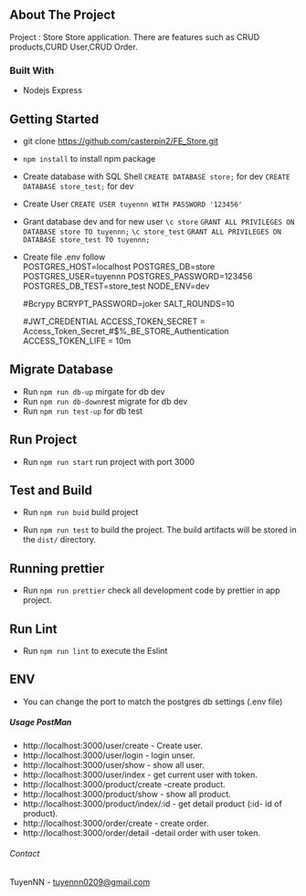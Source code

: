 ## About The Project

Project : Store Store application. There are features such as CRUD products,CURD User,CRUD Order.

### Built With

* Nodejs Express

## Getting Started
- git clone https://github.com/casterpin2/FE_Store.git
- `npm install` to install npm package
- Create database with SQL Shell 
    `CREATE DATABASE store;` for dev
    `CREATE DATABASE store_test;` for dev
- Create User
    `CREATE USER tuyennn WITH PASSWORD '123456'`
- Grant database dev and for new user
    `\c store`
    `GRANT ALL PRIVILEGES ON DATABASE store TO tuyennn;`
    `\c store_test`
    `GRANT ALL PRIVILEGES ON DATABASE store_test TO tuyennn;`
- Create file .env follow   
    POSTGRES_HOST=localhost 
    POSTGRES_DB=store
    POSTGRES_USER=tuyennn 
    POSTGRES_PASSWORD=123456 
    POSTGRES_DB_TEST=store_test 
    NODE_ENV=dev 

    #Bcrypy
    BCRYPT_PASSWORD=joker 
    SALT_ROUNDS=10

    #JWT_CREDENTIAL
    ACCESS_TOKEN_SECRET = Access_Token_Secret_#$%_BE_STORE_Authentication
    ACCESS_TOKEN_LIFE = 10m 

## Migrate Database
- Run `npm run db-up` mirgate for db dev
- Run `npm run db-down`rest migrate for db dev
- Run `npm run test-up` for db test

## Run Project
- Run `npm run start` run project with port 3000
## Test and Build
- Run `npm run buid` build project

- Run `npm run test` to build the project. The build artifacts will be stored in the `dist/` directory.

## Running prettier
- Run `npm run prettier` check all development code by prettier in app project.

## Run Lint
- Run `npm run lint` to execute the Eslint
## ENV
- You can change the port to match the postgres db settings (.env file)
##### Usage PostMan
- http://localhost:3000/user/create - Create user.
- http://localhost:3000/user/login - login unser.
- http://localhost:3000/user/show - show all user.
- http://localhost:3000/user/index - get current user with token.
- http://localhost:3000/product/create -create product.
- http://localhost:3000/product/show - show all product.
- http://localhost:3000/product/index/:id - get detail product (:id- id of product).
- http://localhost:3000/order/create - create order.
- http://localhost:3000/order/detail -detail order with user token.
###### Contact
TuyenNN - tuyennn0209@gmail.com
